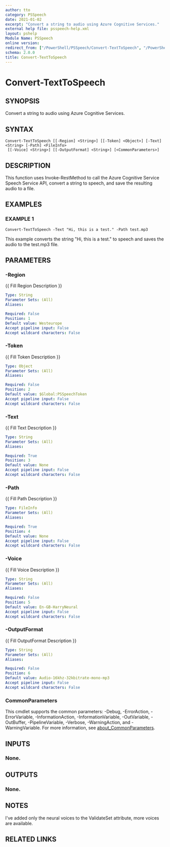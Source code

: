 ```yaml
---
author: tto
category: PSSpeech
date: 2021-01-02
excerpt: "Convert a string to audio using Azure Cognitive Services."
external help file: psspeech-help.xml
layout: pshelp
Module Name: PSSpeech
online version:
redirect_from: ["/PowerShell/PSSpeech/Convert-TextToSpeech", "/PowerShell/PSSpeech/convert-texttospeech", "/PowerShell/convert-texttospeech"]
schema: 2.0.0
title: Convert-TextToSpeech
---
```


# Convert-TextToSpeech

## SYNOPSIS
Convert a string to audio using Azure Cognitive Services.

## SYNTAX

```
Convert-TextToSpeech [[-Region] <String>] [[-Token] <Object>] [-Text] <String> [-Path] <FileInfo>
 [[-Voice] <String>] [[-OutputFormat] <String>] [<CommonParameters>]
```

## DESCRIPTION
This function uses Invoke-RestMethod to call the Azure Cognitive Service Speech Service API, convert a string to speech, and save the resulting audio to a file.

## EXAMPLES

### EXAMPLE 1
```
Convert-TextToSpeech -Text "Hi, this is a test." -Path test.mp3
```

This example converts the string "Hi, this is a test." to speech and saves the audio to the test.mp3 file.

## PARAMETERS

### -Region
{{ Fill Region Description }}

```yaml
Type: String
Parameter Sets: (All)
Aliases:

Required: False
Position: 1
Default value: Westeurope
Accept pipeline input: False
Accept wildcard characters: False
```

### -Token
{{ Fill Token Description }}

```yaml
Type: Object
Parameter Sets: (All)
Aliases:

Required: False
Position: 2
Default value: $Global:PSSpeechToken
Accept pipeline input: False
Accept wildcard characters: False
```

### -Text
{{ Fill Text Description }}

```yaml
Type: String
Parameter Sets: (All)
Aliases:

Required: True
Position: 3
Default value: None
Accept pipeline input: False
Accept wildcard characters: False
```

### -Path
{{ Fill Path Description }}

```yaml
Type: FileInfo
Parameter Sets: (All)
Aliases:

Required: True
Position: 4
Default value: None
Accept pipeline input: False
Accept wildcard characters: False
```

### -Voice
{{ Fill Voice Description }}

```yaml
Type: String
Parameter Sets: (All)
Aliases:

Required: False
Position: 5
Default value: En-GB-HarryNeural
Accept pipeline input: False
Accept wildcard characters: False
```

### -OutputFormat
{{ Fill OutputFormat Description }}

```yaml
Type: String
Parameter Sets: (All)
Aliases:

Required: False
Position: 6
Default value: Audio-16khz-32kbitrate-mono-mp3
Accept pipeline input: False
Accept wildcard characters: False
```

### CommonParameters
This cmdlet supports the common parameters: -Debug, -ErrorAction, -ErrorVariable, -InformationAction, -InformationVariable, -OutVariable, -OutBuffer, -PipelineVariable, -Verbose, -WarningAction, and -WarningVariable. For more information, see [about_CommonParameters](http://go.microsoft.com/fwlink/?LinkID=113216).

## INPUTS

### None.
## OUTPUTS

### None.
## NOTES
I've added only the neural voices to the ValidateSet attribute, more voices are available.

## RELATED LINKS
